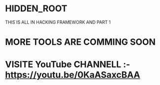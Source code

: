 # HIDDEN_ROOT
THIS IS ALL IN HACKING FRAMEWORK AND PART 1

# MORE TOOLS ARE COMMING SOON

# VISITE YouTube CHANNELL :- https://youtu.be/0KaASaxcBAA
